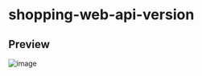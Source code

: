 # shopping-web-api-version
## Preview
![image](https://github.com/codebugs70/shopping-web-api-version/assets/127585158/84d3776f-df0a-4b41-9042-e8def6867e9c)
